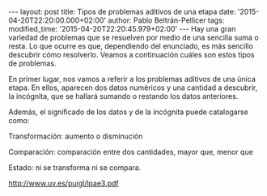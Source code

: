 --- layout: post title: Tipos de problemas aditivos de una etapa date:
'2015-04-20T22:20:00.000+02:00' author: Pablo Beltrán-Pellicer tags:
modified\_time: '2015-04-20T22:20:45.979+02:00' --- Hay una gran
variedad de problemas que se resuelven por medio de una sencilla suma o
resta. Lo que ocurre es que, dependiendo del enunciado, es más sencillo
descubrir cómo resolverlo. Veamos a continuación cuáles son estos tipos
de problemas.  
  
En primer lugar, nos vamos a referir a los problemas aditivos de una
única etapa. En ellos, aparecen dos datos numéricos y una cantidad a
descubrir, la incógnita, que se hallará sumando o restando los datos
anteriores.  
  
Además, el significado de los datos y de la incógnita puede catalogarse
como:  
  
Transformación: aumento o disminución  
  
Comparación: comparación entre dos cantidades, mayor que, menor que  
  
Estado: ni se transforma ni se compara.  
  
  
  
  
http://www.uv.es/puigl/lpae3.pdf  
  
  
